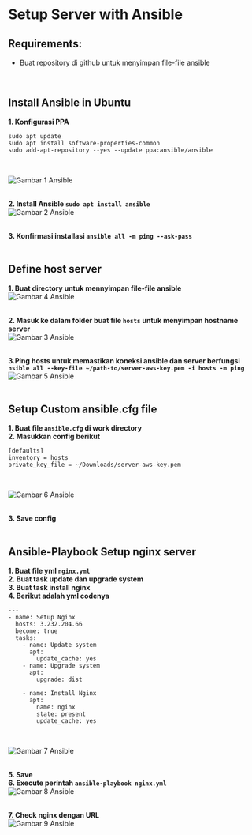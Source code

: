 # Setup Server with Ansible
## Requirements: <br>
* Buat repository di github untuk menyimpan file-file ansible
<br>

## Install Ansible in Ubuntu
**1. Konfigurasi PPA**<br>
```
sudo apt update
sudo apt install software-properties-common
sudo add-apt-repository --yes --update ppa:ansible/ansible

```
<br>

![Gambar 1 Ansible](screenshot/gambar1.png)<br><br>

**2. Install Ansible `sudo apt install ansible`**<br>
![Gambar 2 Ansible](screenshot/gambar2.png)<br><br>

**3. Konfirmasi installasi `ansible all -m ping --ask-pass`**<br><br>

## Define host server <br>
**1. Buat directory untuk mennyimpan file-file ansible**<br>
![Gambar 4 Ansible](screenshot/gambar4.png)<br><br>

**2. Masuk ke dalam folder buat file `hosts` untuk menyimpan hostname server**<br>
![Gambar 3 Ansible](screenshot/gambar3.png)<br><br>

**3.Ping hosts untuk memastikan koneksi ansible dan server berfungsi `nsible all --key-file ~/path-to/server-aws-key.pem -i hosts -m ping`**<br>
![Gambar 5 Ansible](screenshot/gambar5.png)<br><br>

## Setup Custom ansible.cfg file <br>
**1. Buat file `ansible.cfg` di work directory**<br>
**2. Masukkan config berikut**<br>
```
[defaults]
inventory = hosts
private_key_file = ~/Downloads/server-aws-key.pem
```
<br>

![Gambar 6 Ansible](screenshot/gambar6.png)<br><br>

**3. Save config**<br><br>

## Ansible-Playbook Setup nginx server <br>
**1. Buat file yml `nginx.yml`**<br>
**2. Buat task update dan upgrade system**<br>
**3. Buat task install nginx**<br>
**4. Berikut adalah yml codenya**<br>
```
---
- name: Setup Nginx
  hosts: 3.232.204.66
  become: true
  tasks:
    - name: Update system
      apt:
        update_cache: yes
    - name: Upgrade system
      apt:
        upgrade: dist

    - name: Install Nginx
      apt:
        name: nginx
        state: present
        update_cache: yes
```
<br>

![Gambar 7 Ansible](screenshot/gambar7.png)<br><br>

**5. Save**<br>
**6. Execute perintah `ansible-playbook nginx.yml`**<br>
![Gambar 8 Ansible](screenshot/gambar8.png)<br><br>

**7. Check nginx dengan URL**<br>
![Gambar 9 Ansible](screenshot/gambar9.png)<br><br>
